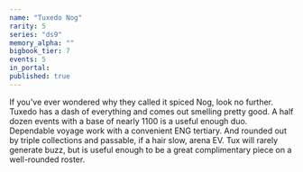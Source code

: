 ```yaml
---
name: "Tuxedo Nog"
rarity: 5
series: "ds9"
memory_alpha: ""
bigbook_tier: 7
events: 5
in_portal:
published: true
---
```


If you've ever wondered why they called it spiced Nog, look no further. Tuxedo has a dash of everything and comes out smelling pretty good. A half dozen events with a base of nearly 1100 is a useful enough duo. Dependable voyage work with a convenient ENG tertiary. And rounded out by triple collections and passable, if a hair slow, arena EV. Tux will rarely generate buzz, but is useful enough to be a great complimentary piece on a well-rounded roster.
